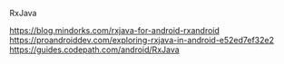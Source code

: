 
RxJava

https://blog.mindorks.com/rxjava-for-android-rxandroid
https://proandroiddev.com/exploring-rxjava-in-android-e52ed7ef32e2
https://guides.codepath.com/android/RxJava

